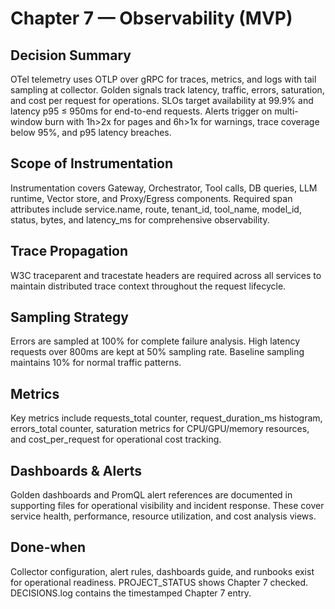 # Chapter 7 — Observability (MVP)

## Decision Summary
OTel telemetry uses OTLP over gRPC for traces, metrics, and logs with tail sampling at collector. Golden signals track latency, traffic, errors, saturation, and cost per request for operations. SLOs target availability at 99.9% and latency p95 ≤ 950ms for end-to-end requests. Alerts trigger on multi-window burn with 1h>2x for pages and 6h>1x for warnings, trace coverage below 95%, and p95 latency breaches.

## Scope of Instrumentation
Instrumentation covers Gateway, Orchestrator, Tool calls, DB queries, LLM runtime, Vector store, and Proxy/Egress components. Required span attributes include service.name, route, tenant_id, tool_name, model_id, status, bytes, and latency_ms for comprehensive observability.

## Trace Propagation
W3C traceparent and tracestate headers are required across all services to maintain distributed trace context throughout the request lifecycle.

## Sampling Strategy
Errors are sampled at 100% for complete failure analysis. High latency requests over 800ms are kept at 50% sampling rate. Baseline sampling maintains 10% for normal traffic patterns.

## Metrics
Key metrics include requests_total counter, request_duration_ms histogram, errors_total counter, saturation metrics for CPU/GPU/memory resources, and cost_per_request for operational cost tracking.

## Dashboards & Alerts
Golden dashboards and PromQL alert references are documented in supporting files for operational visibility and incident response. These cover service health, performance, resource utilization, and cost analysis views.

## Done-when
Collector configuration, alert rules, dashboards guide, and runbooks exist for operational readiness. PROJECT_STATUS shows Chapter 7 checked. DECISIONS.log contains the timestamped Chapter 7 entry.